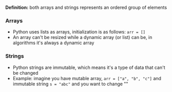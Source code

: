 
**Definition:** both arrays and strings represents an ordered group of elements

### Arrays
- Python uses lists as arrays, initialization is as follows: `arr = []`
- An array can't be resized while a dynamic array (or list) can be, in algorithms it's always a dynamic array

### Strings
- Python strings are immutable, which means it's a type of data that can't be changed
- Example: imagine you have mutable array, `arr = ["a", "b", "c"]` and immutable string `s = "abc"` and you want to change ""